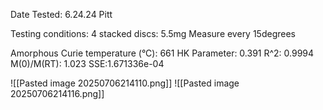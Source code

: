 Date Tested: 6.24.24 Pitt

Testing conditions:
4 stacked discs: 5.5mg
Measure every 15degrees

Amorphous Curie temperature (°C): 661
HK Parameter: 0.391
R^2: 0.9994
M(0)/M(RT): 1.023
SSE:1.671336e-04
<!-- PUBLISH STOP -->
![[Pasted image 20250706214110.png]]
![[Pasted image 20250706214116.png]]
